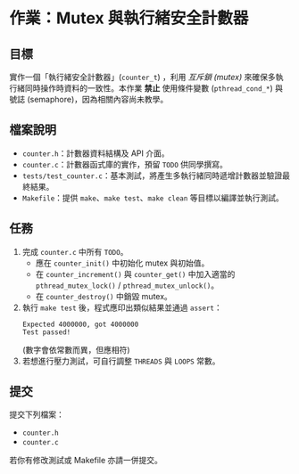 # 作業：Mutex 與執行緒安全計數器

## 目標

實作一個「執行緒安全計數器」(`counter_t`) ，利用 *互斥鎖 (mutex)* 來確保多執行緒同時操作時資料的一致性。本作業 **禁止** 使用條件變數 (`pthread_cond_*`) 與號誌 (semaphore)，因為相關內容尚未教學。

## 檔案說明

- `counter.h`：計數器資料結構及 API 介面。
- `counter.c`：計數器函式庫的實作，預留 `TODO` 供同學撰寫。
- `tests/test_counter.c`：基本測試，將產生多執行緒同時遞增計數器並驗證最終結果。
- `Makefile`：提供 `make`、`make test`、`make clean` 等目標以編譯並執行測試。

## 任務

1. 完成 `counter.c` 中所有 `TODO`。
   * 應在 `counter_init()` 中初始化 mutex 與初始值。
   * 在 `counter_increment()` 與 `counter_get()` 中加入適當的 `pthread_mutex_lock()` / `pthread_mutex_unlock()`。
   * 在 `counter_destroy()` 中銷毀 mutex。
2. 執行 `make test` 後，程式應印出類似結果並通過 `assert`：
   ```
   Expected 4000000, got 4000000
   Test passed!
   ```
   (數字會依常數而異，但應相符)
3. 若想進行壓力測試，可自行調整 `THREADS` 與 `LOOPS` 常數。

## 提交

提交下列檔案：

- `counter.h`
- `counter.c`

若你有修改測試或 Makefile 亦請一併提交。 